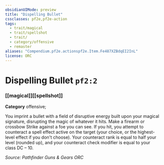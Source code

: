 ```yaml
---
obsidianUIMode: preview
title: "Dispelling Bullet"
cssclasses: pf2e,pf2e-action
tags:
  - trait/magical
  - trait/spellshot
  - trait/
  - category/offensive
  - remaster
aliases: "Compendium.pf2e.actionspf2e.Item.Fe487XZBdqEI2InL"
license: ORC
---
```

# Dispelling Bullet `pf2:2`

### [[magical]][[spellshot]]

**Category** offensive; 




You imprint a bullet with a field of disruptive energy built upon your magical signature, disrupting the magic of whatever it hits. Make a firearm or crossbow Strike against a foe you can see. If you hit, you attempt to counteract a spell effect active on the target (your choice, or the highest-level effect if you don't choose). Your counteract rank is equal to half your level (rounded up), and your counteract check modifier is equal to your class DC – 10.

*Source: Pathfinder Guns & Gears*
*ORC*